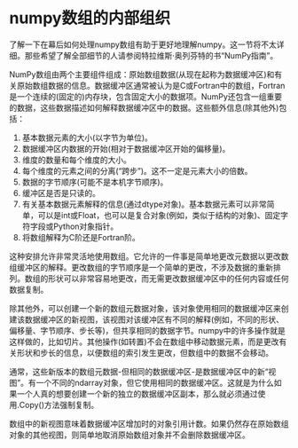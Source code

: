 # numpy数组的内部组织

了解一下在幕后如何处理numpy数组有助于更好地理解numpy。这一节将不太详细。那些希望了解全部细节的人请参阅特拉维斯·奥列芬特的书“NumPy指南”。

NumPy数组由两个主要组件组成：原始数组数据(从现在起称为数据缓冲区)和有关原始数组数据的信息。数据缓冲区通常被认为是C或Fortran中的数组，Fortran是一个连续的(固定的)内存块，包含固定大小的数据项。NumPy还包含一组重要的数据，这些数据描述如何解释数据缓冲区中的数据。这些额外信息(除其他外)包括：

1. 基本数据元素的大小(以字节为单位)。
1. 数据缓冲区内数据的开始(相对于数据缓冲区开始的偏移量)。
1. 维度的数量和每个维度的大小。
1. 每个维度的元素之间的分离(“跨步”)。这不一定是元素大小的倍数。
1. 数据的字节顺序(可能不是本机字节顺序)。
1. 缓冲区是否是只读的。
1. 有关基本数据元素解释的信息(通过dtype对象)。基本数据元素可以非常简单，可以是int或Float，也可以是复合对象(例如，类似于结构的对象)、固定字符字段或Python对象指针。
1. 将数组解释为C阶还是Fortran阶。

这种安排允许非常灵活地使用数组。它允许的一件事是简单地更改元数据以更改数组缓冲区的解释。更改数组的字节顺序是一个简单的更改，不涉及数据的重新排列。数组的形状可以非常容易地更改，而无需更改数据缓冲区中的任何内容或任何数据复制。

除其他外，可以创建一个新的数组元数据对象，该对象使用相同的数据缓冲区来创建该数据缓冲区的新视图，该视图对该缓冲区有不同的解释(例如，不同的形状、偏移量、字节顺序、步长等)，但共享相同的数据字节。numpy中的许多操作就是这样做的，比如切片。其他操作(如转置)不会在数组中移动数据元素，而是更改有关形状和步长的信息，以便数组的索引发生更改，但数组中的数据不会移动。

通常，这些新版本的数组元数据-但相同的数据缓冲区-是数据缓冲区中的新“视图”。有一个不同的ndarray对象，但它使用相同的数据缓冲区。这就是为什么如果一个人真的想要创建一个新的独立的数据缓冲区副本，那么就必须通过使用.Copy()方法强制复制。

数组中的新视图意味着数据缓冲区增加时的对象引用计数。如果仍然存在原始数组对象的其他视图，则简单地取消原始数组对象并不会删除数据缓冲区。